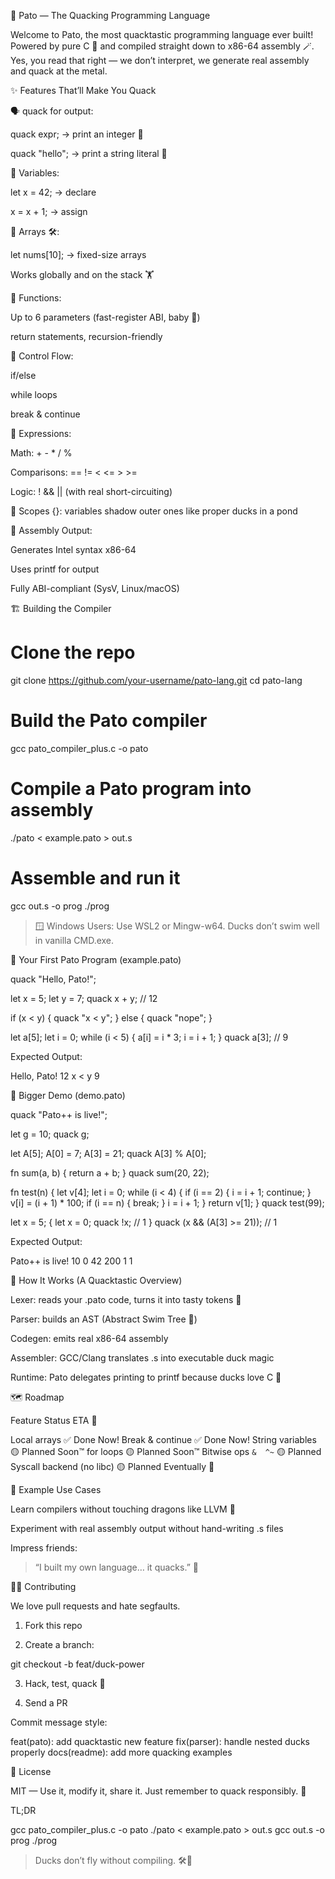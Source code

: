 🦆 Pato — The Quacking Programming Language

Welcome to Pato, the most quacktastic programming language ever built!
Powered by pure C 🧠 and compiled straight down to x86-64 assembly 🪄.
Yes, you read that right — we don’t interpret, we generate real assembly and quack at the metal.


✨ Features That’ll Make You Quack

🗣️ quack for output:

quack expr; → print an integer 🧮

quack "hello"; → print a string literal 🦆


🔹 Variables:

let x = 42; → declare

x = x + 1; → assign


🔹 Arrays 🛠️:

let nums[10]; → fixed-size arrays

Works globally and on the stack 🏋️


🔹 Functions:

Up to 6 parameters (fast-register ABI, baby 🚀)

return statements, recursion-friendly


🔹 Control Flow:

if/else

while loops

break & continue


🔹 Expressions:

Math: + - * / %

Comparisons: == != < <= > >=

Logic: ! && || (with real short-circuiting)


🔹 Scopes {}: variables shadow outer ones like proper ducks in a pond

🔹 Assembly Output:

Generates Intel syntax x86-64

Uses printf for output

Fully ABI-compliant (SysV, Linux/macOS)


🏗️ Building the Compiler

# Clone the repo
git clone https://github.com/your-username/pato-lang.git
cd pato-lang

# Build the Pato compiler
gcc pato_compiler_plus.c -o pato

# Compile a Pato program into assembly
./pato < example.pato > out.s

# Assemble and run it
gcc out.s -o prog
./prog

> 🪟 Windows Users:
Use WSL2 or Mingw-w64. Ducks don’t swim well in vanilla CMD.exe.


🦆 Your First Pato Program (example.pato)

quack "Hello, Pato!";

let x = 5;
let y = 7;
quack x + y;  // 12

if (x < y) {
    quack "x < y";
} else {
    quack "nope";
}

let a[5];
let i = 0;
while (i < 5) {
    a[i] = i * 3;
    i = i + 1;
}
quack a[3]; // 9

Expected Output:

Hello, Pato!
12
x < y
9


🧪 Bigger Demo (demo.pato)

quack "Pato++ is live!";

let g = 10;
quack g;

let A[5];
A[0] = 7;
A[3] = 21;
quack A[3] % A[0];

fn sum(a, b) { return a + b; }
quack sum(20, 22);

fn test(n) {
  let v[4];
  let i = 0;
  while (i < 4) {
    if (i == 2) { i = i + 1; continue; }
    v[i] = (i + 1) * 100;
    if (i == n) { break; }
    i = i + 1;
  }
  return v[1];
}
quack test(99);

let x = 5;
{
  let x = 0;
  quack !x;    // 1
}
quack (x && (A[3] >= 21)); // 1

Expected Output:

Pato++ is live!
10
0
42
200
1
1


🧠 How It Works (A Quacktastic Overview)

Lexer: reads your .pato code, turns it into tasty tokens 🧩

Parser: builds an AST (Abstract Swim Tree 🪿)

Codegen: emits real x86-64 assembly

Assembler: GCC/Clang translates .s into executable duck magic

Runtime: Pato delegates printing to printf because ducks love C 🦆


🗺️ Roadmap

Feature	Status	ETA 🦆

Local arrays	✅ Done	Now!
Break & continue	✅ Done	Now!
String variables	🟡 Planned	Soon™
for loops	🟡 Planned	Soon™
Bitwise ops `&	^~`	🟡 Planned
Syscall backend (no libc)	🟡 Planned	Eventually 🐢


🧩 Example Use Cases

Learn compilers without touching dragons like LLVM 🐉

Experiment with real assembly output without hand-writing .s files

Impress friends:

> “I built my own language… it quacks.” 🦆


🧑‍💻 Contributing

We love pull requests and hate segfaults.

1. Fork this repo


2. Create a branch:

git checkout -b feat/duck-power


3. Hack, test, quack 🦆


4. Send a PR


Commit message style:

feat(pato): add quacktastic new feature
fix(parser): handle nested ducks properly
docs(readme): add more quacking examples


📜 License

MIT — Use it, modify it, share it.
Just remember to quack responsibly. 🦆


TL;DR

gcc pato_compiler_plus.c -o pato
./pato < example.pato > out.s
gcc out.s -o prog
./prog

> Ducks don’t fly without compiling. 🛠️🦆
